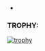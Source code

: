 - 
 <h3 align="left">TROPHY:</h3>
 
[![trophy](https://github-profile-trophy.vercel.app/?username=Zokeradib)](https://github.com/ryo-ma/github-profile-trophy)
